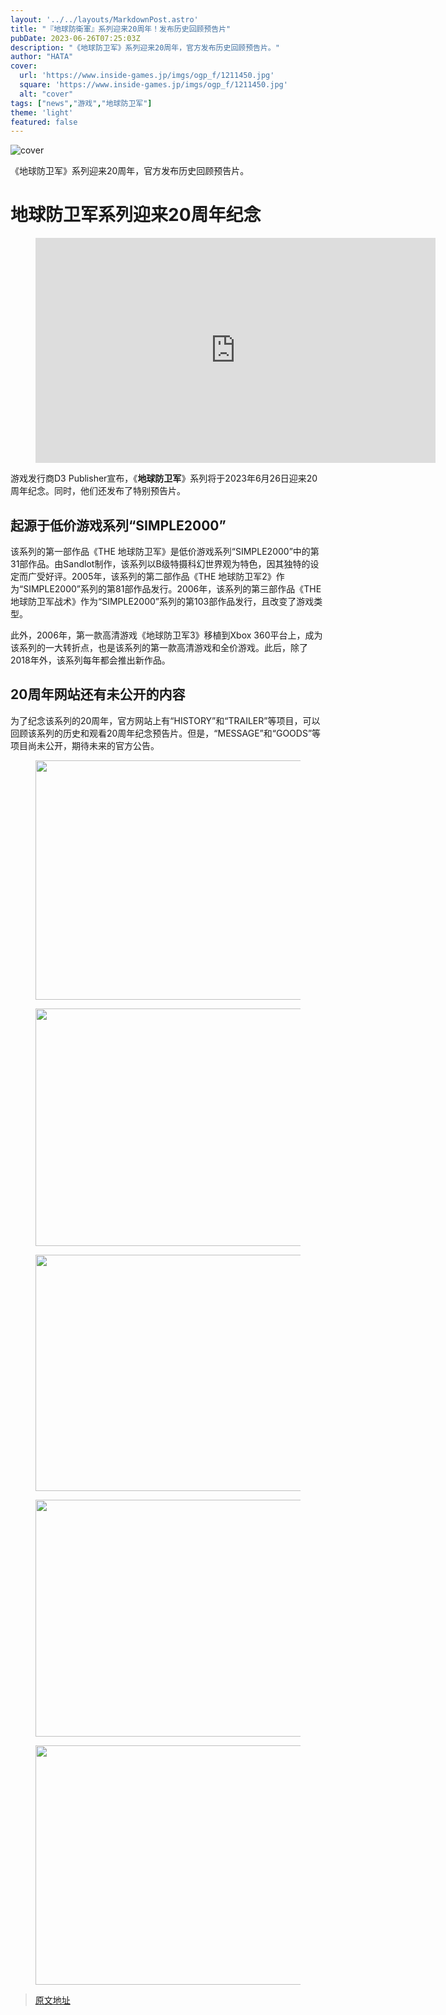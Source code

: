 ```yaml
---
layout: '../../layouts/MarkdownPost.astro'
title: "『地球防衛軍』系列迎来20周年！发布历史回顾预告片"
pubDate: 2023-06-26T07:25:03Z
description: "《地球防卫军》系列迎来20周年，官方发布历史回顾预告片。"
author: "HATA"
cover:
  url: 'https://www.inside-games.jp/imgs/ogp_f/1211450.jpg'
  square: 'https://www.inside-games.jp/imgs/ogp_f/1211450.jpg'
  alt: "cover"
tags: ["news","游戏","地球防卫军"]
theme: 'light'
featured: false
---
```


![cover](https://www.inside-games.jp/imgs/ogp_f/1211450.jpg)

《地球防卫军》系列迎来20周年，官方发布历史回顾预告片。

# 地球防卫军系列迎来20周年纪念

<figure class="ctms-editor-youtube"><iframe src="https://www.youtube.com/embed/SZHjJotqeJY?rel=0" width="640" height="360" max-width="100%" frameborder="0" allow="accelerometer; autoplay; encrypted-media; gyroscope; picture-in-picture" allowfullscreen=""></iframe></figure>

游戏发行商D3 Publisher宣布，《<b>地球防卫军</b>》系列将于2023年6月26日迎来20周年纪念。同时，他们还发布了特别预告片。

## 起源于低价游戏系列“SIMPLE2000”

该系列的第一部作品《THE 地球防卫军》是低价游戏系列“SIMPLE2000”中的第31部作品。由Sandlot制作，该系列以B级特摄科幻世界观为特色，因其独特的设定而广受好评。2005年，该系列的第二部作品《THE 地球防卫军2》作为“SIMPLE2000”系列的第81部作品发行。2006年，该系列的第三部作品《THE 地球防卫军战术》作为“SIMPLE2000”系列的第103部作品发行，且改变了游戏类型。

此外，2006年，第一款高清游戏《地球防卫军3》移植到Xbox 360平台上，成为该系列的一大转折点，也是该系列的第一款高清游戏和全价游戏。此后，除了2018年外，该系列每年都会推出新作品。

## 20周年网站还有未公开的内容

为了纪念该系列的20周年，官方网站上有“HISTORY”和“TRAILER”等项目，可以回顾该系列的历史和观看20周年纪念预告片。但是，“MESSAGE”和“GOODS”等项目尚未公开，期待未来的官方公告。 

<figure class="ctms-editor-image"><img src="https://www.inside-games.jp/article/imgs/zoom/1211456.jpg" class="inline-article-image" width="670" height="383"></figure>
<figure class="ctms-editor-image"><img src="https://www.inside-games.jp/article/imgs/zoom/1211457.jpg" class="inline-article-image" width="670" height="380"></figure>
<figure class="ctms-editor-image"><img src="https://www.inside-games.jp/article/imgs/zoom/1211458.jpg" class="inline-article-image" width="670" height="378"></figure>
<figure class="ctms-editor-image"><img src="https://www.inside-games.jp/article/imgs/zoom/1211459.jpg" class="inline-article-image" width="670" height="379"></figure>
<figure class="ctms-editor-image"><img src="https://www.inside-games.jp/article/imgs/zoom/1211460.jpg" class="inline-article-image" width="670" height="383"></figure>

>[原文地址](https://www.inside-games.jp/article/2023/06/26/146817.html)  